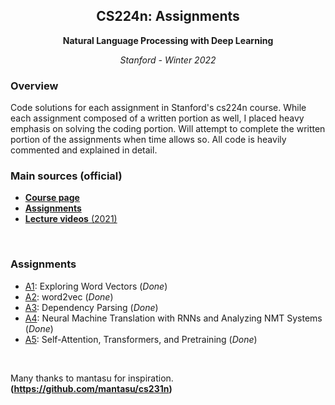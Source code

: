 <h2 align="center">CS224n: Assignments </h2>
<p align="center"><b>Natural Language Processing with Deep Learning</b></p>
<p align="center"><i>Stanford - Winter 2022</i></p>

### Overview
Code solutions for each assignment in Stanford's cs224n course.
While each assignment composed of a written portion as well, I placed heavy emphasis on solving the coding portion.
Will attempt to complete the written portion of the assignments when time allows so.
All code is heavily commented and explained in detail.

### Main sources (official)
* [**Course page**](http://web.stanford.edu/class/cs224n/index.html)
* [**Assignments**](http://web.stanford.edu/class/cs224n/index.html#schedule)
* [**Lecture videos** (2021)](https://www.youtube.com/playlist?list=PLoROMvodv4rOSH4v6133s9LFPRHjEmbmJ)

<br>

### Assignments

* [A1](a1): Exploring Word Vectors (_Done_)
* [A2](a2): word2vec (_Done_)
* [A3](a3): Dependency Parsing (_Done_)
* [A4](a4): Neural Machine Translation with RNNs and Analyzing NMT Systems (_Done_)
* [A5](a5): Self-Attention, Transformers, and Pretraining (_Done_)

<br>

Many thanks to mantasu for inspiration. **(https://github.com/mantasu/cs231n)**

